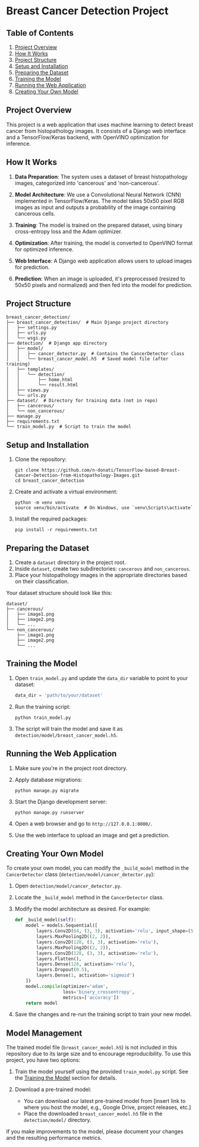 # Breast Cancer Detection Project

## Table of Contents
1. [Project Overview](#project-overview)
2. [How It Works](#how-it-works)
3. [Project Structure](#project-structure)
4. [Setup and Installation](#setup-and-installation)
5. [Preparing the Dataset](#preparing-the-dataset)
6. [Training the Model](#training-the-model)
7. [Running the Web Application](#running-the-web-application)
8. [Creating Your Own Model](#creating-your-own-model)

## Project Overview

This project is a web application that uses machine learning to detect breast cancer from histopathology images. It consists of a Django web interface and a TensorFlow/Keras backend, with OpenVINO optimization for inference.

## How It Works

1. **Data Preparation**: The system uses a dataset of breast histopathology images, categorized into 'cancerous' and 'non-cancerous'.

2. **Model Architecture**: We use a Convolutional Neural Network (CNN) implemented in TensorFlow/Keras. The model takes 50x50 pixel RGB images as input and outputs a probability of the image containing cancerous cells.

3. **Training**: The model is trained on the prepared dataset, using binary cross-entropy loss and the Adam optimizer.

4. **Optimization**: After training, the model is converted to OpenVINO format for optimized inference.

5. **Web Interface**: A Django web application allows users to upload images for prediction.

6. **Prediction**: When an image is uploaded, it's preprocessed (resized to 50x50 pixels and normalized) and then fed into the model for prediction.

## Project Structure

```
breast_cancer_detection/
├── breast_cancer_detection/  # Main Django project directory
│   ├── settings.py
│   ├── urls.py
│   └── wsgi.py
├── detection/  # Django app directory
│   ├── model/
│   │   ├── cancer_detector.py  # Contains the CancerDetector class
│   │   └── breast_cancer_model.h5  # Saved model file (after training)
│   ├── templates/
│   │   └── detection/
│   │       ├── home.html
│   │       └── result.html
│   ├── views.py
│   └── urls.py
├── dataset/  # Directory for training data (not in repo)
│   ├── cancerous/
│   └── non_cancerous/
├── manage.py
├── requirements.txt
└── train_model.py  # Script to train the model
```

## Setup and Installation

1. Clone the repository:
   ```
   git clone https://github.com/n-donati/TensorFlow-based-Breast-Cancer-Detection-from-Histopathology-Images.git
   cd breast_cancer_detection
   ```

2. Create and activate a virtual environment:
   ```
   python -m venv venv
   source venv/bin/activate  # On Windows, use `venv\Scripts\activate`
   ```

3. Install the required packages:
   ```
   pip install -r requirements.txt
   ```

## Preparing the Dataset

1. Create a `dataset` directory in the project root.
2. Inside `dataset`, create two subdirectories: `cancerous` and `non_cancerous`.
3. Place your histopathology images in the appropriate directories based on their classification.

Your dataset structure should look like this:
```
dataset/
├── cancerous/
│   ├── image1.png
│   ├── image2.png
│   └── ...
└── non_cancerous/
    ├── image1.png
    ├── image2.png
    └── ...
```

## Training the Model

1. Open `train_model.py` and update the `data_dir` variable to point to your dataset:
   ```python
   data_dir = 'path/to/your/dataset'
   ```

2. Run the training script:
   ```
   python train_model.py
   ```

3. The script will train the model and save it as `detection/model/breast_cancer_model.h5`.

## Running the Web Application

1. Make sure you're in the project root directory.

2. Apply database migrations:
   ```
   python manage.py migrate
   ```

3. Start the Django development server:
   ```
   python manage.py runserver
   ```

4. Open a web browser and go to `http://127.0.0.1:8000/`.

5. Use the web interface to upload an image and get a prediction.

## Creating Your Own Model

To create your own model, you can modify the `_build_model` method in the `CancerDetector` class (`detection/model/cancer_detector.py`):

1. Open `detection/model/cancer_detector.py`.

2. Locate the `_build_model` method in the `CancerDetector` class.

3. Modify the model architecture as desired. For example:

   ```python
   def _build_model(self):
       model = models.Sequential([
           layers.Conv2D(64, (3, 3), activation='relu', input_shape=(50, 50, 3)),
           layers.MaxPooling2D((2, 2)),
           layers.Conv2D(128, (3, 3), activation='relu'),
           layers.MaxPooling2D((2, 2)),
           layers.Conv2D(128, (3, 3), activation='relu'),
           layers.Flatten(),
           layers.Dense(128, activation='relu'),
           layers.Dropout(0.5),
           layers.Dense(1, activation='sigmoid')
       ])
       model.compile(optimizer='adam',
                     loss='binary_crossentropy',
                     metrics=['accuracy'])
       return model
   ```

4. Save the changes and re-run the training script to train your new model.

## Model Management

The trained model file (`breast_cancer_model.h5`) is not included in this repository due to its large size and to encourage reproducibility. To use this project, you have two options:

1. Train the model yourself using the provided `train_model.py` script. See the [Training the Model](#training-the-model) section for details.

2. Download a pre-trained model:
   - You can download our latest pre-trained model from [insert link to where you host the model, e.g., Google Drive, project releases, etc.]
   - Place the downloaded `breast_cancer_model.h5` file in the `detection/model/` directory.

If you make improvements to the model, please document your changes and the resulting performance metrics.
